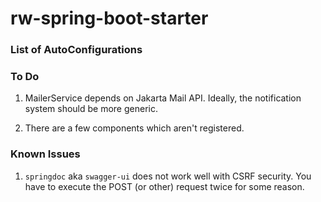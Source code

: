 # rw-spring-boot-starter

### List of AutoConfigurations

### To Do

1. MailerService depends on Jakarta Mail API.
   Ideally, the notification system should be more generic.

1. There are a few components which aren't registered.

### Known Issues

1. `springdoc` aka `swagger-ui` does not work well with CSRF security.
   You have to execute the POST (or other) request twice for some reason.
